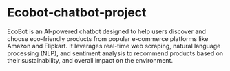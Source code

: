 # Ecobot-chatbot-project
EcoBot is an AI-powered chatbot designed to help users discover and choose eco-friendly products from popular e-commerce platforms like Amazon and Flipkart. It leverages real-time web scraping, natural language processing (NLP), and sentiment analysis to recommend products based on their sustainability, and overall impact on the environment.
